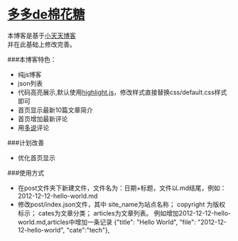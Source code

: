 # [多多de棉花糖](http://hugcoday.github.com)


本博客是基于[小天天博客](https://github.com/onlytiancai/xiaotiantian)  
并在此基础上修改完善。

###本博客特色：

* 纯js博客
* json列表
* 代码高亮展示,默认使用[highlight.js](http://softwaremaniacs.org/soft/highlight/en/)，修改样式直接替换css/default.css样式即可
* 首页显示最新10篇文章简介
* 首页增加最新评论
* 用[多说](http://duoshuo.com)评论


###计划改善


* 优化首页显示

###使用方式

* 在post文件夹下新建文件，文件名为：日期+标题，文件以.md结尾，例如：2012-12-12-hello-world.md
* 修改post/index.json文件，其中
	site_name为站点名称；
	copyright 为版权标示；
	cates为文章分类；
	articles为文章列表。
  例如增加2012-12-12-hello-world.md,articles中增加一条记录
  {"title": "Hello World", "file": "2012-12-12-hello-world", "cate":"tech"},

	
